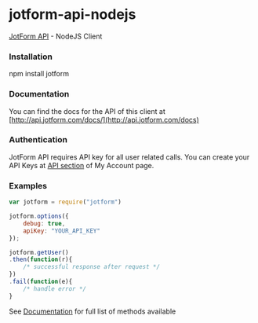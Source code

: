 jotform-api-nodejs 
===============
[JotForm API](http://api.jotform.com/docs/) - NodeJS Client

### Installation

npm install jotform

### Documentation

You can find the docs for the API of this client at [http://api.jotform.com/docs/](http://api.jotform.com/docs)

### Authentication

JotForm API requires API key for all user related calls. You can create your API Keys at  [API section](http://www.jotform.com/myaccount/api) of My Account page.

### Examples

```javascript
var jotform = require("jotform")

jotform.options({
	debug: true,
	apiKey: "YOUR_API_KEY"
});

jotform.getUser()
.then(function(r){
	/* successful response after request */
})
.fail(function(e){
	/* handle error */
}
```

See [Documentation](http://api.jotform.com) for full list of methods available

